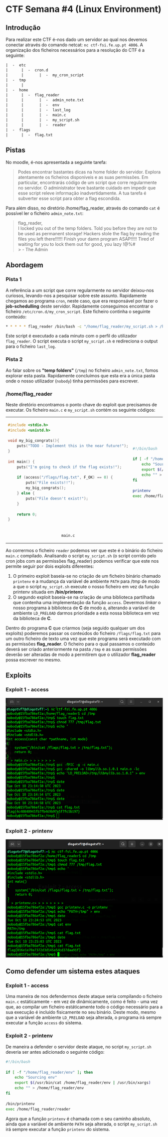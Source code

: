 # CTF Semana #4 (Linux Environment)

## Introdução

Para realizar este CTF é-nos dado um servidor ao qual nos devemos conectar através do comando netcat: `nc ctf-fsi.fe.up.pt 4006`.
A organização dos ficheiros necessários para a resolução do CTF é a seguinte:

```
|  -  etc
|      |  -  cron.d
|      |       |  -  my_cron_script
|  -  tmp
|      |
|  -  home
|      |  -  flag_reader
|      |       |  -  admin_note.txt
|      |       |  -  env
|      |       |  -  last_log
|      |       |  -  main.c
|      |       |  -  my_script.sh
|      |       |  -  reader
|  -  flags
|      |  -  flag.txt
```

## Pistas

No moodle, é-nos apresentada a seguinte tarefa:

> Podes encontrar bastantes dicas na home folder do servidor. Explora atentamente os ficheiros disponíveis e as suas permissões. Em particular, encontrarás código de um script que corre regularmente no servidor. O administrator teve bastante cuidado em impedir que esse script releve informação inadvertidamente. A tua tarefa é subverter esse script para obter a flag escondida.

Para além disso, no diretório /home/flag_reader, através do comando `cat` é possível ler o ficheiro `admin_note.txt`:

> flag_reader, <br>
> I locked you out of the temp folders.
> Told you before they are not to be used as permanent storage!
> Hackers stole the flag by reading the files you left there!!!!!!
> Finish your damn program ASAP!!!!!
> Tired of waiting for you to lock them out for good, you lazy !@%# <br> > \- The Admin

## Abordagem

### Pista 1

A referência a um script que corre regularmente no servidor deixou-nos curiosos, levando-nos a pesquisar sobre este assunto. Rapidamente chegamos ao programa `cron`, neste caso, que era responsável por fazer o **job-schedulling** deste servidor.
Rapidamente conseguimos encontrar o ficheiro `/etc/cron.d/my_cron_script`. Este ficheiro continha o seguinte conteúdo:

```bash
* * * * * flag_reader /bin/bash -c "/home/flag_reader/my_script.sh > /home/flag_reader/last_log"
```

Este script é executado a cada minuto com o perfil do utilizador `flag_reader`. O script executa o script `my_script.sh` e redireciona o output para o ficheiro `last_log`.

### Pista 2

Ao falar sobre os **"temp folders"** (`/tmp`) no ficheiro `admin_note.txt`, fomos explorar esta pasta. Rapidamente concluímos que esta era a única pasta onde o nosso utilizador (`nobody`) tinha permissões para escrever.

### /home/flag_reader

Neste diretório encontramos o ponto chave do exploit que precisamos de executar. Os ficheiro `main.c` e `my_script.sh` contém os seguinte códigos:

<table>
<tr>
<td>

```c
#include <stdio.h>
#include <unistd.h>

void my_big_congrats(){
    puts("TODO - Implement this in the near future!");
}

int main() {
    puts("I'm going to check if the flag exists!");

    if (access("/flags/flag.txt", F_OK) == 0) {
        puts("File exists!!");
        my_big_congrats();
    } else {
        puts("File doesn't exist!");
    }

    return 0;
}
```

</td>
<td>

```bash
#!/bin/bash

if [ -f "/home/flag_reader/env" ]; then
    echo "Sourcing env"
    export $(/usr/bin/cat /home/flag_reader/env | /usr/bin/xargs)
    echo "" > /home/flag_reader/env
fi

printenv
exec /home/flag_reader/reader
```

</td>
</tr>
<tr>
<td>
<center>

`main.c`

</center>
</td>
<td>
<center>

`my_script.sh`

</center>
</td>
</tr>
</table>

Ao corrermos o ficheiro `reader` podemos ver que este é o binário do ficheiro `main.c` compilado. Analisando o script `my_script.sh` (o script corrido pelo cron jobs com as permissões flag_reader) podemos verificar que este nos permite seguir por dois exploits diferentes:

1. O primeiro exploit baseia-se no criação de um ficheiro binário chamado `printenv` e a mudança da variável de ambiente `PATH` para /tmp de modo a que o script `my_script.sh` execute o nosso ficheiro em vez da função printenv situada em **/bin/printenv**.
2. O segundo exploit baseia-se na criação de uma biblioteca partilhada que contenha uma implementação da função `access`. Devermos _linkar_ o nosso programa à biblioteca de **C** de modo a, alterando a variável de ambiente `LD_PRELOAD` darmos prioridade a esta nossa biblioteca em vez da biblioteca de **C**.

Dentro do programa **C** que criarmos (seja seguido qualquer um dos exploits) poderemos passar os conteúdos do ficheiro `/flags/flag.txt` para um outro ficheiro de texto uma vez que este programa será executado com as permissões **flag_reader**. O ficheiro para o qual passamos o conteúdo deverá ser criado anteriormente na pasta `/tmp` e as suas permissões deverão ser alteradas de modo a permitirem que o utilizador **flag_reader** possa escrever no mesmo.

## Exploits

### Exploit 1 - access

<img src="images/ctf4-exploit1.png">

### Exploit 2 - printenv

<img src="images/ctf4-exploit2.png">

## Como defender um sistema estes ataques

### Exploit 1 - access

Uma maneira de nos defendermos deste ataque seria compilando o ficheiro `main.c` estáticamente - em vez de dinâmicamente, como é feito - uma vez que, ao compilar um ficheiro estáticamente todo o código necessário para a sua execução é incluído fisicamente no seu binário. Deste modo, mesmo que a variável de ambiente `LD_PRELOAD` seja alterada, o programa irá sempre executar a função `access` do sistema.

### Exploit 2 - printenv

De maneira a defender o servidor deste ataque, no script `my_script.sh` deveria ser antes adicionado o seguinte código:

```bash
#!/bin/bash

if [ -f "/home/flag_reader/env" ]; then
    echo "Sourcing env"
    export $(/usr/bin/cat /home/flag_reader/env | /usr/bin/xargs)
    echo "" > /home/flag_reader/env
fi

/bin/printenv
exec /home/flag_reader/reader
```

Agora que a função `printenv` é chamada com o seu caminho absoluto, ainda que a variável de ambiente `PATH` seja alterada, o script `my_script.sh` irá sempre executar a função `printenv` do sistema.
